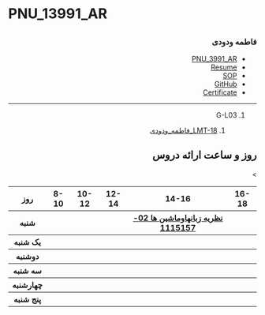 # PNU_13991_AR

<div dir="rtl">
   
<a name="TOC"></a>
---------------------
### فاطمه ودودی
- [PNU_3991_AR](https://github.com/Vadoody/PNU_3991_AR)
- [Resume](https://Vadoody.github.io/Vadoody/) 
- [SOP](https://Vadoody.github.io/SOP/)
- [GitHub](https://github.com/Vadoody)
- [Certificate](https://github.com/Vadoody/Proof-javascript-certificate/blob/main/certificate.jpeg)
--------------------

1. G-L03 

    1. [LMT-18_فاطمه_ودودی](https://github.com/AliRazavi-edu/PNU_3991/tree/master/_BSc/Theory-of-Languages-and-Machines/_1115157_03/18_%D8%AD%D8%A7&D9%86%D9%87%20%D8%B4%D8%B9%D8%A8%D8%A7%D9%86%20%D8$A8%D9%84%D9%88%D9%83%D8%A7%D8%AA)    
    
    
<a name="Course-Table"></a>
## روز و ساعت ارائه دروس
<div dir="trl">
<table style="width:100%">
  <tr>
    <th >16-18</th>
    <th >14-16</th>
    <th >12-14</th>
    <th>10-12</th>
    <th>8-10</th>
    <th>روز</th>
  </tr>
  <tr>
    <th ></th>
    <th ><a  href="https://github.com/AliRazavi-edu/PNU_3991/tree/master/_BSc/Theory-of-Languages-and-Machines#TOC">نظريه زبانهاوماشين ها 02-1115157</a></th>
    <th ></th>
    <th></th>
    <th></th>
    <th>شنبه</th>
  </tr>
     <tr>
    <th ></th>
    <th ></th>
    <th></th>
    <th></th>
    <th ></th>
    <th>یک شنبه</th>
  </tr>
   <tr>
    <th ></th>
    <th ></th>
    <th ></th>
    <th></th>
    <th></th>
    <th>دوشنبه</th>
  </tr>
   <tr>
    <th ></th>
    <th ></th>
    <th></th>
    <th></th>
    <th ></th>
    <th>سه شنبه</th>
  </tr>
   <tr>
    <th ></th>
    <th ></th>
    <th></th>
    <th></th>
    <th ></th>>
    <th>چهارشنبه</th>
  </tr>
   <tr>
    <th ></th>
    <th ></th>
    <th></th>
    <th></th>
    <th ></th>
    <th>پنج شنبه</th>
  </tr>
</table>
</div>

